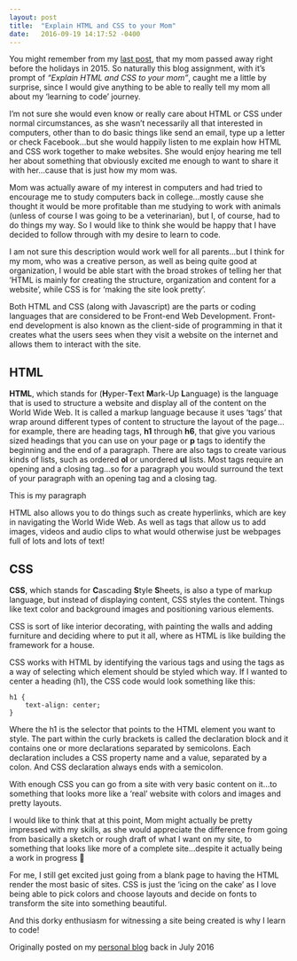 ```yaml
---
layout: post
title:  "Explain HTML and CSS to your Mom"
date:   2016-09-19 14:17:52 -0400
---
```



You might remember from my [last post](https://sandyvern.github.io/2016/09/16/why_i_decided_to_learn_to_code/), that my mom passed away right before the holidays in 2015. So naturally this blog assignment, with it’s prompt of *“Explain HTML and CSS to your mom”*,  caught me a little by surprise, since I would give anything to be able to really tell my mom all about my ‘learning to code’ journey.

I’m not sure she would even know or really care about HTML or CSS under normal circumstances, as she wasn’t necessarily all that interested in computers, other than to do basic things like send an email, type up a letter or check Facebook…but she would happily listen to me explain how HTML and CSS work together to make websites.  She would enjoy hearing me tell her about something that obviously excited me enough to want to share it with her…cause that is just how my mom was.

Mom was actually aware of my interest in computers and had tried to encourage me to study computers back in college…mostly cause she thought it would be more profitable than me studying to work with animals (unless of course I was going to be a veterinarian), but I, of course, had to do things my way. So I would like to think she would be happy that I have decided to follow through with my desire to learn to code.

I am not sure this description would work well for all parents…but I think for my mom, who was a creative person, as well as being quite good at organization, I would be able start with the broad strokes of telling her that ‘HTML is mainly for creating the structure, organization and content for a website’, while CSS is for ‘making the site look pretty’.

Both HTML and CSS (along with Javascript) are the parts or coding languages that are considered to be Front-end Web Development. Front-end development is also known as the client-side of programming in that it creates what the users sees when they visit a website on the internet and allows them to interact with the site.

## HTML

**HTML**, which stands for (**H**yper-**T**ext **M**ark-Up **L**anguage) is the language that is used to structure a website and display all of the content on the World Wide Web. It is called a markup language because it uses ‘tags’ that wrap around different types of content to structure the layout of the page…for example, there are heading tags, **h1** through **h6**, that give you various sized headings that you can use on your page or **p** tags to identify the beginning and the end of a paragraph. There are also tags to create various kinds of lists, such as ordered **ol** or unordered **ul** lists. Most tags require an opening and a closing tag…so for a paragraph you would surround the text of your paragraph with an opening tag and a closing tag.

<p>This is my paragraph</p>

HTML also allows you to do things such as create hyperlinks, which are key in navigating the World Wide Web. As well as tags that allow us to add images, videos and audio clips to what would otherwise just be webpages full of lots and lots of text!

## CSS

**CSS**, which stands for **C**ascading **S**tyle **S**heets, is also a type of markup language, but instead of displaying content, CSS styles the content. Things like text color and background images and positioning various elements.

CSS is sort of like interior decorating, with painting the walls and adding furniture and deciding where to put it all, where as HTML is like building the framework for a house.

CSS works with HTML by identifying the various tags and using the tags as a way of selecting which element should be styled which way. If I wanted to center a heading (h1), the CSS code would look something like this:

```
h1 {
    text-align: center;
}
```

Where the h1 is the selector that points to the HTML element you want to style. The part within the curly brackets is called the declaration block and it contains one or more declarations separated by semicolons. Each declaration includes a CSS property name and a value, separated by a colon. And CSS declaration always ends with a semicolon.

With enough CSS you can go from a site with very basic content on it…to something that looks more like a ‘real’ website with colors and images and pretty layouts.

I would like to think that at this point, Mom might actually be pretty impressed with my skills, as she would appreciate the difference from going from basically a sketch or rough draft of what I want on my site, to something that looks like more of a complete site…despite it actually being a work in progress 🙂

For me, I still get excited just going from a blank page to having the HTML render the most basic of sites. CSS is just the ‘icing on the cake’ as I love being able to pick colors and choose layouts and decide on fonts to transform the site into something beautiful. 

And this dorky enthusiasm for witnessing a site being created is why I learn to code!

Originally posted on my [personal blog](http://scribblesandmusings.com) back in July 2016
